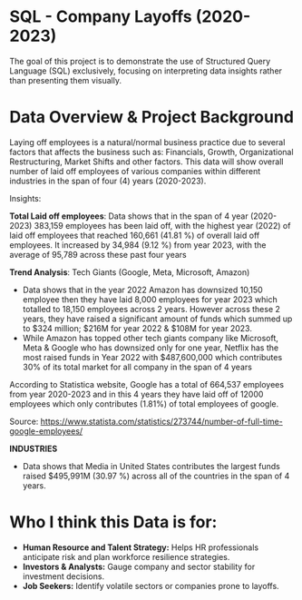 # SQL - Company Layoffs (2020-2023)

The goal of this project is to demonstrate the use of Structured Query Language (SQL) exclusively, focusing on interpreting data insights rather than presenting them visually.

# Data Overview & Project Background

Laying off employees is a natural/normal business practice due to several factors that affects the business such as: Financials, Growth, Organizational Restructuring, Market Shifts
and other factors. This data will show overall number of laid off employees of various companies within different industries in the span of four (4) years (2020-2023).

Insights:

**Total Laid off employees**: Data shows that in the span of 4 year (2020-2023) 383,159 employees has been laid off, with the highest year (2022) of laid off employees that reached 160,661 (41.81 %) of overall laid off employees. It increased by 34,984 (9.12 %) from year 2023, with the average of 95,789 across these past four years

**Trend Analysis**: Tech Giants (Google, Meta, Microsoft, Amazon)
- Data shows that in the year 2022 Amazon has downsized 10,150 employee then they have laid 8,000 employees for year 2023 which totalled to 18,150 employees across 2 years. However across these 2 years, they have raised a significant amount of funds which summed up to $324 million; $216M for year 2022 & $108M for year 2023.
- While Amazon has topped  other tech giants company like Microsoft, Meta & Google who has downsized only for one year, Netflix has the most raised funds in Year 2022 with $487,600,000 which contributes 30% of its total market for all company in the span of 4 years

According to Statistica website, Google has a total of 664,537 employees from year 2020-2023 and in this 4 years they have laid off of 12000 employees which only contributes (1.81%) of total employees of google.

Source: https://www.statista.com/statistics/273744/number-of-full-time-google-employees/

**INDUSTRIES**
- Data shows that Media in United States contributes the largest funds raised $495,991M (30.97 %) across all of the countries in the span of 4 years.

# Who I think this Data is for:

- **Human Resource and Talent Strategy:** Helps HR professionals anticipate risk and plan workforce resilience strategies.
- **Investors & Analysts:** Gauge company and sector stability for investment decisions.
- **Job Seekers:** Identify volatile sectors or companies prone to layoffs.
